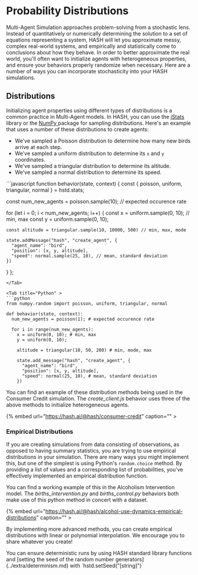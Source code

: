 # Probability Distributions

Multi-Agent Simulation approaches problem-solving from a stochastic lens. Instead of quantitatively or numerically determining the solution to a set of equations representing a system, HASH will let you approximate messy, complex real-world systems, and empirically and statistically come to conclusions about how they behave. In order to better approximate the real world, you'll often want to initialize agents with heterogeneous properties, and ensure your behaviors properly randomize when necessary. Here are a number of ways you can incorporate stochasticity into your HASH simulations.

## Distributions

Initializing agent properties using different types of distributions is a common practice in Multi-Agent models. In HASH, you can use the [jStats ](http://jstat.github.io/distributions.html)library or the [NumPy ](https://docs.scipy.org/doc/numpy-1.15.4/reference/routines.random.html)package for sampling distributions. Here's an example that uses a number of these distributions to create agents:

* We've sampled a Poisson distribution to determine how many new birds arrive at each step.
* We've sampled a uniform distribution to determine its `x` and `y` coordinates.
* We've sampled a triangular distribution to determine its altitude.
* We've sampled a normal distribution to determine its speed.

<Tabs>
<Tab title="JavaScript" >
```javascript
function behavior(state, context) {
  const { poisson, uniform, triangular, normal } = hstd.stats;

  const num_new_agents = poisson.sample(10); // expected occurence rate

  for (let i = 0; i < num_new_agents; i++) {
    const x = uniform.sample(0, 10); // min, max
    const y = uniform.sample(0, 10);

    const altitude = triangular.sample(10, 10000, 500) // min, max, mode

    state.addMessage("hash", "create_agent", {
      "agent_name": "bird",
      "position": [x, y, altitude],
      "speed": normal.sample(25, 10), // mean, standard deviation
    })
  }
};
```
</Tab>

<Tab title="Python" >
```python
from numpy.random import poisson, uniform, triangular, normal

def behavior(state, context):
  num_new_agents = poisson(1); # expected occurence rate

  for i in range(num_new_agents):
    x = uniform(0, 10); # min, max
    y = uniform(0, 10);

    altitude = triangular(10, 50, 200) # min, mode, max

    state.add_message("hash", "create_agent", {
      "agent_name": "bird",
      "position": [x, y, altitude],
      "speed": normal(25, 10), # mean, standard deviation
    })
```
</Tab>
</Tabs>

You can find an example of these distribution methods being used in the Consumer Credit simulation. The _create\_client.js_ behavior uses three of the above methods to initialize heterogeneous agents.

{% embed url="https://hash.ai/@hash/consumer-credit" caption="" >

### Empirical Distributions

If you are creating simulations from data consisting of observations, as opposed to having summary statistics, you are trying to use empirical distributions in your simulation. There are many ways you might implement this, but one of the simplest is using Python's `random.choice` method. By providing a list of values and a corresponding list of probabilities, you've effectively implemented an empirical distribution function.

You can find a working example of this in the Alcoholism Intervention model. The _births\_intervention.py_ and _births\_control.py_ behaviors both make use of this python method in concert with a dataset.

{% embed url="https://hash.ai/@hash/alcohol-use-dynamics-empirical-distributions" caption="" >

By implementing more advanced methods, you can create empirical distributions with linear or polynomial interpolation. We encourage you to share whatever you create!

<Hint style="info">
You can ensure deterministic runs by using HASH standard library functions and [setting the seed of the random number generators](../extra/determinism.md) with `hstd.setSeed("[string]")`
</Hint>

